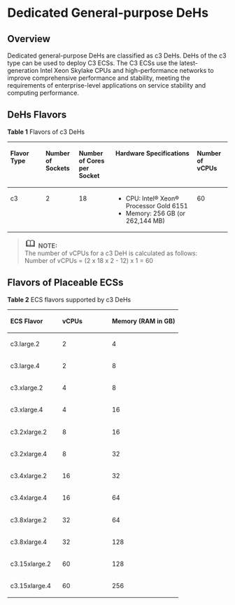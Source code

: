 # Dedicated General-purpose DeHs<a name="EN-US_TOPIC_0121650682"></a>

## Overview<a name="section970214475319"></a>

Dedicated general-purpose DeHs are classified as c3 DeHs. DeHs of the c3 type can be used to deploy C3 ECSs. The C3 ECSs use the latest-generation Intel Xeon Skylake CPUs and high-performance networks to improve comprehensive performance and stability, meeting the requirements of enterprise-level applications on service stability and computing performance.

## DeHs Flavors<a name="section380612821316"></a>

**Table  1**  Flavors of c3 DeHs

<a name="table127671448175710"></a>
<table><thead align="left"><tr id="row179114484572"><th class="cellrowborder" valign="top" width="16%" id="mcps1.2.6.1.1"><p id="p179774815715"><a name="p179774815715"></a><a name="p179774815715"></a><strong id="b842352706123443"><a name="b842352706123443"></a><a name="b842352706123443"></a><strong id="b16932113733415"><a name="b16932113733415"></a><a name="b16932113733415"></a>Flavor Type</strong></strong></p>
</th>
<th class="cellrowborder" valign="top" width="15.079999999999998%" id="mcps1.2.6.1.2"><p id="p580274865712"><a name="p580274865712"></a><a name="p580274865712"></a><strong id="b842352706123452"><a name="b842352706123452"></a><a name="b842352706123452"></a>Number of Sockets</strong></p>
</th>
<th class="cellrowborder" valign="top" width="16.63%" id="mcps1.2.6.1.3"><p id="p17807124815716"><a name="p17807124815716"></a><a name="p17807124815716"></a><strong id="b84235270612350"><a name="b84235270612350"></a><a name="b84235270612350"></a>Number of Cores per Socket</strong></p>
</th>
<th class="cellrowborder" valign="top" width="36.97%" id="mcps1.2.6.1.4"><p id="p1281419484576"><a name="p1281419484576"></a><a name="p1281419484576"></a><strong id="b84235270612355"><a name="b84235270612355"></a><a name="b84235270612355"></a>Hardware Specifications</strong></p>
</th>
<th class="cellrowborder" valign="top" width="15.32%" id="mcps1.2.6.1.5"><p id="p1581911488577"><a name="p1581911488577"></a><a name="p1581911488577"></a><strong id="b842352706123510"><a name="b842352706123510"></a><a name="b842352706123510"></a>Number of vCPUs</strong></p>
</th>
</tr>
</thead>
<tbody><tr id="row168241448135718"><td class="cellrowborder" valign="top" width="16%" headers="mcps1.2.6.1.1 "><p id="p582816488573"><a name="p582816488573"></a><a name="p582816488573"></a>c3</p>
</td>
<td class="cellrowborder" valign="top" width="15.079999999999998%" headers="mcps1.2.6.1.2 "><p id="p2834184817579"><a name="p2834184817579"></a><a name="p2834184817579"></a>2</p>
</td>
<td class="cellrowborder" valign="top" width="16.63%" headers="mcps1.2.6.1.3 "><p id="p183934805711"><a name="p183934805711"></a><a name="p183934805711"></a>18</p>
</td>
<td class="cellrowborder" valign="top" width="36.97%" headers="mcps1.2.6.1.4 "><a name="ul13845848105710"></a><a name="ul13845848105710"></a><ul id="ul13845848105710"><li>CPU: Intel&reg; Xeon&reg; Processor Gold 6151</li><li>Memory: 256 GB (or 262,144 MB)</li></ul>
</td>
<td class="cellrowborder" valign="top" width="15.32%" headers="mcps1.2.6.1.5 "><p id="p14879848185716"><a name="p14879848185716"></a><a name="p14879848185716"></a>60</p>
</td>
</tr>
</tbody>
</table>

>![](public_sys-resources/icon-note.gif) **NOTE:**   
>The number of vCPUs for a c3 DeH is calculated as follows:   
>Number of vCPUs = \(2 x 18 x 2 - 12\) x 1 = 60  

## Flavors of Placeable ECSs<a name="section1535463531311"></a>

**Table  2**  ECS flavors supported by c3 DeHs

<a name="table18121958193911"></a>
<table><thead align="left"><tr id="row7123258193919"><th class="cellrowborder" valign="top" width="30.380000000000003%" id="mcps1.2.4.1.1"><p id="p199841619184020"><a name="p199841619184020"></a><a name="p199841619184020"></a><strong id="b10541175333718"><a name="b10541175333718"></a><a name="b10541175333718"></a>ECS Flavor</strong></p>
</th>
<th class="cellrowborder" valign="top" width="29.110000000000003%" id="mcps1.2.4.1.2"><p id="p17989161934011"><a name="p17989161934011"></a><a name="p17989161934011"></a><strong id="b84235270610514"><a name="b84235270610514"></a><a name="b84235270610514"></a>vCPUs</strong></p>
</th>
<th class="cellrowborder" valign="top" width="40.510000000000005%" id="mcps1.2.4.1.3"><p id="p179936198400"><a name="p179936198400"></a><a name="p179936198400"></a><strong id="b842352706123543"><a name="b842352706123543"></a><a name="b842352706123543"></a>Memory (RAM in GB)</strong></p>
</th>
</tr>
</thead>
<tbody><tr id="row148894185320"><td class="cellrowborder" valign="top" width="30.380000000000003%" headers="mcps1.2.4.1.1 "><p id="p08919181833"><a name="p08919181833"></a><a name="p08919181833"></a>c3.large.2</p>
</td>
<td class="cellrowborder" valign="top" width="29.110000000000003%" headers="mcps1.2.4.1.2 "><p id="p1889114185315"><a name="p1889114185315"></a><a name="p1889114185315"></a>2</p>
</td>
<td class="cellrowborder" valign="top" width="40.510000000000005%" headers="mcps1.2.4.1.3 "><p id="p589131814318"><a name="p589131814318"></a><a name="p589131814318"></a>4</p>
</td>
</tr>
<tr id="row712365812391"><td class="cellrowborder" valign="top" width="30.380000000000003%" headers="mcps1.2.4.1.1 "><p id="p19168386204624"><a name="p19168386204624"></a><a name="p19168386204624"></a>c3.large.4</p>
</td>
<td class="cellrowborder" valign="top" width="29.110000000000003%" headers="mcps1.2.4.1.2 "><p id="p47196992204624"><a name="p47196992204624"></a><a name="p47196992204624"></a>2</p>
</td>
<td class="cellrowborder" valign="top" width="40.510000000000005%" headers="mcps1.2.4.1.3 "><p id="p64859997204624"><a name="p64859997204624"></a><a name="p64859997204624"></a>8</p>
</td>
</tr>
<tr id="row61783403319"><td class="cellrowborder" valign="top" width="30.380000000000003%" headers="mcps1.2.4.1.1 "><p id="p1117810401037"><a name="p1117810401037"></a><a name="p1117810401037"></a>c3.xlarge.2</p>
</td>
<td class="cellrowborder" valign="top" width="29.110000000000003%" headers="mcps1.2.4.1.2 "><p id="p161783405315"><a name="p161783405315"></a><a name="p161783405315"></a>4</p>
</td>
<td class="cellrowborder" valign="top" width="40.510000000000005%" headers="mcps1.2.4.1.3 "><p id="p417804013320"><a name="p417804013320"></a><a name="p417804013320"></a>8</p>
</td>
</tr>
<tr id="row1812310587393"><td class="cellrowborder" valign="top" width="30.380000000000003%" headers="mcps1.2.4.1.1 "><p id="p18054373204624"><a name="p18054373204624"></a><a name="p18054373204624"></a>c3.xlarge.4</p>
</td>
<td class="cellrowborder" valign="top" width="29.110000000000003%" headers="mcps1.2.4.1.2 "><p id="p15110173204624"><a name="p15110173204624"></a><a name="p15110173204624"></a>4</p>
</td>
<td class="cellrowborder" valign="top" width="40.510000000000005%" headers="mcps1.2.4.1.3 "><p id="p15964478204624"><a name="p15964478204624"></a><a name="p15964478204624"></a>16</p>
</td>
</tr>
<tr id="row135894516412"><td class="cellrowborder" valign="top" width="30.380000000000003%" headers="mcps1.2.4.1.1 "><p id="p15891151345"><a name="p15891151345"></a><a name="p15891151345"></a>c3.2xlarge.2</p>
</td>
<td class="cellrowborder" valign="top" width="29.110000000000003%" headers="mcps1.2.4.1.2 "><p id="p20589251044"><a name="p20589251044"></a><a name="p20589251044"></a>8</p>
</td>
<td class="cellrowborder" valign="top" width="40.510000000000005%" headers="mcps1.2.4.1.3 "><p id="p5589185445"><a name="p5589185445"></a><a name="p5589185445"></a>16</p>
</td>
</tr>
<tr id="row12123175813912"><td class="cellrowborder" valign="top" width="30.380000000000003%" headers="mcps1.2.4.1.1 "><p id="p34929558204624"><a name="p34929558204624"></a><a name="p34929558204624"></a>c3.2xlarge.4</p>
</td>
<td class="cellrowborder" valign="top" width="29.110000000000003%" headers="mcps1.2.4.1.2 "><p id="p8300597204624"><a name="p8300597204624"></a><a name="p8300597204624"></a>8</p>
</td>
<td class="cellrowborder" valign="top" width="40.510000000000005%" headers="mcps1.2.4.1.3 "><p id="p1259733204624"><a name="p1259733204624"></a><a name="p1259733204624"></a>32</p>
</td>
</tr>
<tr id="row8571103816417"><td class="cellrowborder" valign="top" width="30.380000000000003%" headers="mcps1.2.4.1.1 "><p id="p857110381948"><a name="p857110381948"></a><a name="p857110381948"></a>c3.4xlarge.2</p>
</td>
<td class="cellrowborder" valign="top" width="29.110000000000003%" headers="mcps1.2.4.1.2 "><p id="p75715381947"><a name="p75715381947"></a><a name="p75715381947"></a>16</p>
</td>
<td class="cellrowborder" valign="top" width="40.510000000000005%" headers="mcps1.2.4.1.3 "><p id="p75711838249"><a name="p75711838249"></a><a name="p75711838249"></a>32</p>
</td>
</tr>
<tr id="row14351115454215"><td class="cellrowborder" valign="top" width="30.380000000000003%" headers="mcps1.2.4.1.1 "><p id="p15516174204624"><a name="p15516174204624"></a><a name="p15516174204624"></a>c3.4xlarge.4</p>
</td>
<td class="cellrowborder" valign="top" width="29.110000000000003%" headers="mcps1.2.4.1.2 "><p id="p29388703204624"><a name="p29388703204624"></a><a name="p29388703204624"></a>16</p>
</td>
<td class="cellrowborder" valign="top" width="40.510000000000005%" headers="mcps1.2.4.1.3 "><p id="p31674728204624"><a name="p31674728204624"></a><a name="p31674728204624"></a>64</p>
</td>
</tr>
<tr id="row15940152519"><td class="cellrowborder" valign="top" width="30.380000000000003%" headers="mcps1.2.4.1.1 "><p id="p2940151551"><a name="p2940151551"></a><a name="p2940151551"></a>c3.8xlarge.2</p>
</td>
<td class="cellrowborder" valign="top" width="29.110000000000003%" headers="mcps1.2.4.1.2 "><p id="p169402512510"><a name="p169402512510"></a><a name="p169402512510"></a>32</p>
</td>
<td class="cellrowborder" valign="top" width="40.510000000000005%" headers="mcps1.2.4.1.3 "><p id="p99402054512"><a name="p99402054512"></a><a name="p99402054512"></a>64</p>
</td>
</tr>
<tr id="row163511354144216"><td class="cellrowborder" valign="top" width="30.380000000000003%" headers="mcps1.2.4.1.1 "><p id="p35960458204624"><a name="p35960458204624"></a><a name="p35960458204624"></a>c3.8xlarge.4</p>
</td>
<td class="cellrowborder" valign="top" width="29.110000000000003%" headers="mcps1.2.4.1.2 "><p id="p37001786204624"><a name="p37001786204624"></a><a name="p37001786204624"></a>32</p>
</td>
<td class="cellrowborder" valign="top" width="40.510000000000005%" headers="mcps1.2.4.1.3 "><p id="p44354694204624"><a name="p44354694204624"></a><a name="p44354694204624"></a>128</p>
</td>
</tr>
<tr id="row11987182810516"><td class="cellrowborder" valign="top" width="30.380000000000003%" headers="mcps1.2.4.1.1 "><p id="p3987162813514"><a name="p3987162813514"></a><a name="p3987162813514"></a>c3.15xlarge.2</p>
</td>
<td class="cellrowborder" valign="top" width="29.110000000000003%" headers="mcps1.2.4.1.2 "><p id="p199875281957"><a name="p199875281957"></a><a name="p199875281957"></a>60</p>
</td>
<td class="cellrowborder" valign="top" width="40.510000000000005%" headers="mcps1.2.4.1.3 "><p id="p9987152810516"><a name="p9987152810516"></a><a name="p9987152810516"></a>128</p>
</td>
</tr>
<tr id="row13123158193913"><td class="cellrowborder" valign="top" width="30.380000000000003%" headers="mcps1.2.4.1.1 "><p id="p23228883204624"><a name="p23228883204624"></a><a name="p23228883204624"></a>c3.15xlarge.4</p>
</td>
<td class="cellrowborder" valign="top" width="29.110000000000003%" headers="mcps1.2.4.1.2 "><p id="p42717549204624"><a name="p42717549204624"></a><a name="p42717549204624"></a>60</p>
</td>
<td class="cellrowborder" valign="top" width="40.510000000000005%" headers="mcps1.2.4.1.3 "><p id="p37569478204624"><a name="p37569478204624"></a><a name="p37569478204624"></a>256</p>
</td>
</tr>
</tbody>
</table>

